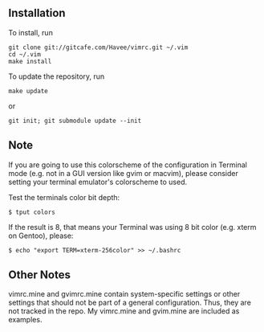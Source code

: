 Installation
------------

To install, run

	git clone git://gitcafe.com/Havee/vimrc.git ~/.vim
	cd ~/.vim
	make install

To update the repository, run

	make update

or

	git init; git submodule update --init

Note
-----

If you are going to use this colorscheme of the configuration in Terminal mode (e.g. not in a GUI version like gvim or macvim), please consider setting your terminal emulator's colorscheme to used.

Test the terminals color bit depth:

	$ tput colors

If the result is 8, that means your Terminal was using 8 bit color (e.g. xterm on Gentoo), please:

	$ echo "export TERM=xterm-256color" >> ~/.bashrc


Other Notes
------------

vimrc.mine and gvimrc.mine contain system-specific settings or other settings
that should not be part of a general configuration. Thus, they are not tracked
in the repo. My vimrc.mine and gvim.mine are included as examples.
